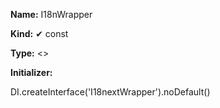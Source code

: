 **Name:** I18nWrapper

**Kind:** ✔ const

**Type:** <>

**Initializer:**

DI.createInterface<I18nextWrapper>('I18nextWrapper').noDefault()

